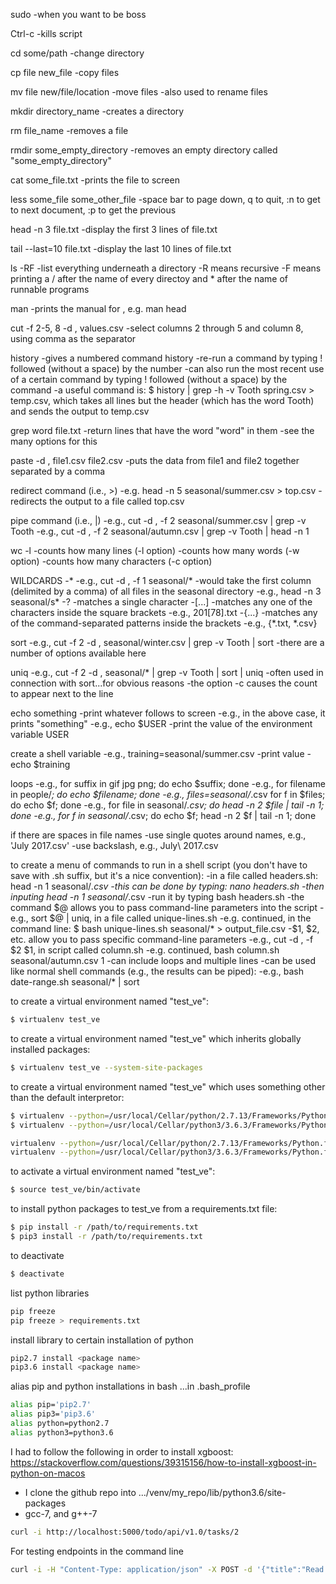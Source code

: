 sudo
    -when you want to be boss

Ctrl-c
    -kills script

cd some/path
    -change directory

cp file new_file
    -copy files

mv file new/file/location
    -move files
    -also used to rename files

mkdir directory_name
    -creates a directory

rm file_name
    -removes a file

rmdir some_empty_directory
    -removes an empty directory called "some_empty_directory"

cat some_file.txt
    -prints the file to screen

less some_file some_other_file
    -space bar to page down, q to quit, :n to get to next document, :p to get the previous

head -n 3 file.txt
    -display the first 3 lines of file.txt

tail --last=10 file.txt
    -display the last 10 lines of file.txt

ls -RF
    -list everything underneath a directory
    -R means recursive
    -F means printing a / after the name of every directoy and * after the name of runnable programs

man <command>
    -prints the manual for <command>, e.g. man head

cut -f 2-5, 8 -d , values.csv
    -select columns 2 through 5 and column 8, using comma as the separator

history
    -gives a numbered command history
    -re-run a command by typing ! followed (without a space) by the number
    -can also run the most recent use of a certain command by typing ! followed (without a space) by the command
    -a useful command is: $ history | grep -h -v Tooth spring.csv > temp.csv, which takes all lines but the header (which has the word Tooth) and sends the output to temp.csv

grep word file.txt
    -return lines that have the word "word" in them
    -see the many options for this

paste -d , file1.csv file2.csv
    -puts the data from file1 and file2 together separated by a comma

redirect command (i.e., >)
    -e.g. head -n 5 seasonal/summer.csv > top.csv
    -redirects the output to a file called top.csv

pipe command (i.e., |)
    -e.g., cut -d , -f 2 seasonal/summer.csv | grep -v Tooth
    -e.g., cut -d , -f 2 seasonal/autumn.csv | grep -v Tooth | head -n 1

wc -l
    -counts how many lines (-l option)
    -counts how many words (-w option)
    -counts how many characters (-c option)

WILDCARDS
    -*
        -e.g., cut -d , -f 1 seasonal/*
        -would take the first column (delimited by a comma) of all files in the seasonal directory
        -e.g., head -n 3 seasonal/s*
    -?
        -matches a single character
    -[...]
        -matches any one of the characters inside the square brackets
        -e.g., 201[78].txt
    -{...}
        -matches any of the command-separated patterns inside the brackets
        -e.g., {*.txt, *.csv}

sort
    -e.g., cut -f 2 -d ,  seasonal/winter.csv | grep -v Tooth | sort
    -there are a number of options available here

uniq
    -e.g., cut -f 2 -d , seasonal/* | grep -v Tooth | sort | uniq
    -often used in connection with sort...for obvious reasons
    -the option -c causes the count to appear next to the line

echo something
    -print whatever follows to screen
    -e.g., in the above case, it prints "something"
    -e.g., echo $USER
        -print the value of the environment variable USER

create a shell variable
    -e.g., training=seasonal/summer.csv
    -print value
        -echo $training

loops
    -e.g., for suffix in gif jpg png; do echo $suffix; done
    -e.g., for filename in people/*; do echo $filename; done
    -e.g.,  files=seasonal/*.csv
            for f in $files; do echo $f; done
    -e.g., for file in seasonal/*.csv; do head -n 2 $file | tail -n 1; done
    -e.g., for f in seasonal/*.csv; do echo $f; head -n 2 $f | tail -n 1; done

if there are spaces in file names
    -use single quotes around names, e.g., 'July 2017.csv'
    -use backslash, e.g., July\ 2017.csv





to create a menu of commands to run in a shell script (you don't have to save with .sh suffix, but it's a nice convention):
-in a file called headers.sh: head -n 1 seasonal/*.csv
    -this can be done by typing: nano headers.sh
    -then inputing head -n 1 seasonal/*.csv
-run it by typing bash headers.sh
-the command $@ allows you to pass command-line parameters into the script
    -e.g., sort $@ | uniq, in a file called unique-lines.sh
    -e.g. continued, in the command line: $ bash unique-lines.sh seasonal/* > output_file.csv
-$1, $2, etc. allow you to pass specific command-line parameters
    -e.g., cut -d , -f $2 $1, in script called column.sh
    -e.g. continued, bash column.sh seasonal/autumn.csv 1
-can include loops and multiple lines
-can be used like normal shell commands (e.g., the results can be piped):
    -e.g., bash date-range.sh seasonal/* | sort








to create a virtual environment named "test_ve":
```bash
$ virtualenv test_ve
```

to create a virtual environment named "test_ve" which inherits globally installed packages:
```bash
$ virtualenv test_ve --system-site-packages
```

to create a virtual environment named "test_ve" which uses something other than the default interpretor:
```bash
$ virtualenv --python=/usr/local/Cellar/python/2.7.13/Frameworks/Python.framework/Versions/2.7/bin/python2.7 test_ve
$ virtualenv --python=/usr/local/Cellar/python3/3.6.3/Frameworks/Python.framework/Versions/3.6/bin/python3.6 test_ve

virtualenv --python=/usr/local/Cellar/python/2.7.13/Frameworks/Python.framework/Versions/2.7/bin/python2.7 retention --system-site-packages
virtualenv --python=/usr/local/Cellar/python3/3.6.3/Frameworks/Python.framework/Versions/3.6/bin/python3.6 retention --system-site-packages
```

to activate a virtual environment named "test_ve":
```bash
$ source test_ve/bin/activate
```

to install python packages to test_ve from a requirements.txt file:
```bash
$ pip install -r /path/to/requirements.txt
$ pip3 install -r /path/to/requirements.txt
```

to deactivate
```bash
$ deactivate
```


list python libraries
```bash
pip freeze
pip freeze > requirements.txt
```

install library to certain installation of python
```bash
pip2.7 install <package name>
pip3.6 install <package name>
```

alias pip and python installations in bash
...in .bash_profile
```bash
alias pip='pip2.7'
alias pip3='pip3.6'
alias python=python2.7
alias python3=python3.6
```

I had to follow the following in order to install xgboost: https://stackoverflow.com/questions/39315156/how-to-install-xgboost-in-python-on-macos
* I clone the github repo into .../venv/my_repo/lib/python3.6/site-packages
* gcc-7, and g++-7


```bash
curl -i http://localhost:5000/todo/api/v1.0/tasks/2
```
For testing endpoints in the command line

```bash
curl -i -H "Content-Type: application/json" -X POST -d '{"title":"Read a book"}' http://localhost:5000/todo/api/v1.0/tasks
```